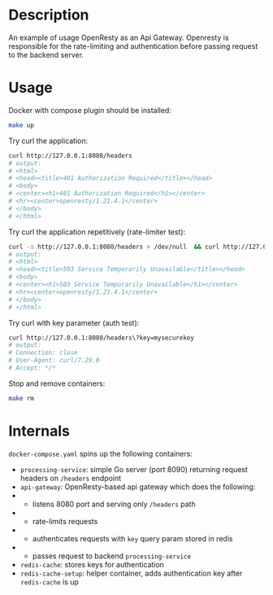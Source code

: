 # Description

An example of usage OpenResty as an Api Gateway. Openresty is responsible for the rate-limiting and authentication before passing request to the backend server.

# Usage

Docker with compose plugin should be installed:

```bash
make up
```

Try curl the application:

```bash
curl http://127.0.0.1:8080/headers
# output:
# <html>
# <head><title>401 Authorization Required</title></head>
# <body>
# <center><h1>401 Authorization Required</h1></center>
# <hr><center>openresty/1.21.4.1</center>
# </body>
# </html>
```

Try curl the application repetitively (rate-limiter test):

```bash
curl -s http://127.0.0.1:8080/headers > /dev/null  && curl http://127.0.0.1:8080/headers
# output:
# <html>
# <head><title>503 Service Temporarily Unavailable</title></head>
# <body>
# <center><h1>503 Service Temporarily Unavailable</h1></center>
# <hr><center>openresty/1.21.4.1</center>
# </body>
# </html>
```

Try curl with key parameter (auth test):

```bash
curl http://127.0.0.1:8080/headers\?key=mysecurekey
# output:
# Connection: close
# User-Agent: curl/7.29.0
# Accept: */*
```

Stop and remove containers:

```bash
make rm
```

# Internals

`docker-compose.yaml` spins up the following containers:

- `processing-service`: simple Go server (port 8090) returning request headers on `/headers` endpoint
- `api-gateway`: OpenResty-based api gateway which does the following:
- - listens 8080 port and serving only `/headers` path
- - rate-limits requests
- - authenticates requests with `key` query param stored in redis
- - passes request to backend `processing-service`
- `redis-cache`: stores keys for authentication
- `redis-cache-setup`:  helper container, adds authentication key after `redis-cache` is up
